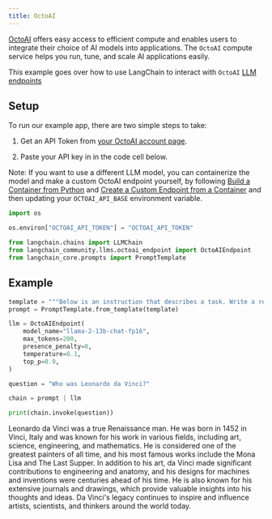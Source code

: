 ```yaml
---
title: OctoAI
---
```


[OctoAI](https://docs.octoai.cloud/docs) offers easy access to efficient compute and enables users to integrate their choice of AI models into applications. The `OctoAI` compute service helps you run, tune, and scale AI applications easily.

This example goes over how to use LangChain to interact with `OctoAI` [LLM endpoints](https://octoai.cloud/templates)

## Setup

To run our example app, there are two simple steps to take:

1. Get an API Token from [your OctoAI account page](https://octoai.cloud/settings).

2. Paste your API key in in the code cell below.

Note: If you want to use a different LLM model, you can containerize the model and make a custom OctoAI endpoint yourself, by following [Build a Container from Python](https://octo.ai/docs/bring-your-own-model/advanced-build-a-container-from-scratch-in-python) and [Create a Custom Endpoint from a Container](https://octo.ai/docs/bring-your-own-model/create-custom-endpoints-from-a-container/create-custom-endpoints-from-a-container) and then updating your `OCTOAI_API_BASE` environment variable.



```python
import os

os.environ["OCTOAI_API_TOKEN"] = "OCTOAI_API_TOKEN"
```


```python
from langchain.chains import LLMChain
from langchain_community.llms.octoai_endpoint import OctoAIEndpoint
from langchain_core.prompts import PromptTemplate
```

## Example


```python
template = """Below is an instruction that describes a task. Write a response that appropriately completes the request.\n Instruction:\n{question}\n Response: """
prompt = PromptTemplate.from_template(template)
```


```python
llm = OctoAIEndpoint(
    model_name="llama-2-13b-chat-fp16",
    max_tokens=200,
    presence_penalty=0,
    temperature=0.1,
    top_p=0.9,
)
```


```python
question = "Who was Leonardo da Vinci?"

chain = prompt | llm

print(chain.invoke(question))
```

Leonardo da Vinci was a true Renaissance man. He was born in 1452 in Vinci, Italy and was known for his work in various fields, including art, science, engineering, and mathematics. He is considered one of the greatest painters of all time, and his most famous works include the Mona Lisa and The Last Supper. In addition to his art, da Vinci made significant contributions to engineering and anatomy, and his designs for machines and inventions were centuries ahead of his time. He is also known for his extensive journals and drawings, which provide valuable insights into his thoughts and ideas. Da Vinci's legacy continues to inspire and influence artists, scientists, and thinkers around the world today.
